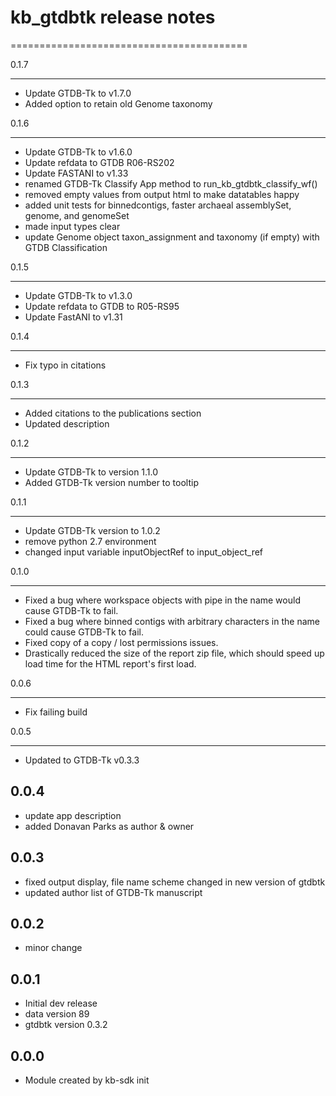 # kb_gtdbtk release notes
=========================================

0.1.7
______
* Update GTDB-Tk to v1.7.0
* Added option to retain old Genome taxonomy

0.1.6
______
* Update GTDB-Tk to v1.6.0
* Update refdata to GTDB R06-RS202
* Update FASTANI to v1.33
* renamed GTDB-Tk Classify App method to run_kb_gtdbtk_classify_wf()
* removed empty values from output html to make datatables happy
* added unit tests for binnedcontigs, faster archaeal assemblySet, genome, and genomeSet
* made input types clear
* update Genome object taxon_assignment and taxonomy (if empty) with GTDB Classification

0.1.5
______
* Update GTDB-Tk to v1.3.0
* Update refdata to GTDB to R05-RS95
* Update FastANI to v1.31

0.1.4
______
* Fix typo in citations

0.1.3
______
* Added citations to the publications section
* Updated description

0.1.2
______
* Update GTDB-Tk to version 1.1.0
* Added GTDB-Tk version number to tooltip


0.1.1
_____
* Update GTDB-Tk version to 1.0.2
* remove python 2.7 environment
* changed input variable inputObjectRef to input_object_ref

0.1.0
_____
* Fixed a bug where workspace objects with pipe in the name would cause GTDB-Tk to fail.
* Fixed a bug where binned contigs with arbitrary characters in the name could cause GTDB-Tk to
  fail.
* Fixed copy of a copy / lost permissions issues.
* Drastically reduced the size of the report zip file, which should speed up load time for
  the HTML report's first load.

0.0.6
_____
* Fix failing build

0.0.5
_____
* Updated to GTDB-Tk v0.3.3

0.0.4
-----
* update app description
* added Donavan Parks as author & owner

0.0.3
-----
* fixed output display, file name scheme changed in new version of gtdbtk
* updated author list of GTDB-Tk manuscript

0.0.2
-----
* minor change

0.0.1
-----
* Initial dev release
* data version 89
* gtdbtk version 0.3.2

0.0.0
-----
* Module created by kb-sdk init
